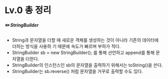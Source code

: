 # Lv.0 총 정리

#####   ✏️ StringBuilder

- String과 문자열을 더할 때 새로운 객체를 생성하는 것이 아니라 기존의 데이터에 더하는 방식을 사용하  기 때문에 속도가 빠르며 부하가 적다. </br>
- StringBuilder sb = new StringBuilder(); 를 통해 선언하고 append를 통해 문자열을 더한다. </br>
- StringBuilder의 인스턴스인 sb의 문자열을 출력하기 위해서는 toString()을 쓴다. </br>
- StringBuilder는 sb.reverse() 처럼 문자열을 거꾸로 출력할 수도 있다. </br>
